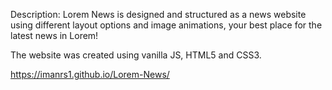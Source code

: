 Description: Lorem News is designed and structured as a news website using different layout options and image animations, your best place for the latest news in Lorem!

The website was created using vanilla JS, HTML5 and CSS3.

https://imanrs1.github.io/Lorem-News/
